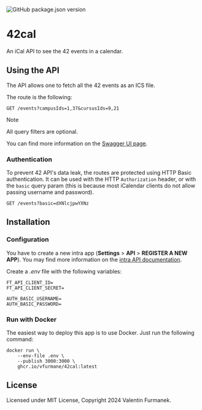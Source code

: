![GitHub package.json version](https://img.shields.io/github/package-json/v/vfurmane/42cal)

# 42cal

An iCal API to see the 42 events in a calendar.

## Using the API

The API allows one to fetch all the 42 events as an ICS file.

The route is the following:

```http request
GET /events?campusIds=1,37&cursusIds=9,21
```

> [!NOTE]
> All query filters are optional.

You can find more information on the [Swagger UI page](https://42cal.valfur.fr/swagger).

### Authentication

To prevent 42 API's data leak, the routes are protected using HTTP Basic authentication.
It can be used with the HTTP `Authorization` header, or with the `basic` query param
(this is because most iCalendar clients do not allow passing username and password).

```http request
GET /events?basic=dXNlcjpwYXNz
```

## Installation

### Configuration

You have to create a new intra app (**Settings** > **API** > **REGISTER A NEW APP**). You may find more information on the [intra API documentation](https://api.intra.42.fr/apidoc/guides/getting_started#create-an-application).

Create a *.env* file with the following variables:

```
FT_API_CLIENT_ID=
FT_API_CLIENT_SECRET=

AUTH_BASIC_USERNAME=
AUTH_BASIC_PASSWORD=
```

### Run with Docker

The easiest way to deploy this app is to use Docker. Just run the following command:

```shell
docker run \
    --env-file .env \
    --publish 3000:3000 \
    ghcr.io/vfurmane/42cal:latest
```

## License

Licensed under MIT License, Copyright 2024 Valentin Furmanek.
